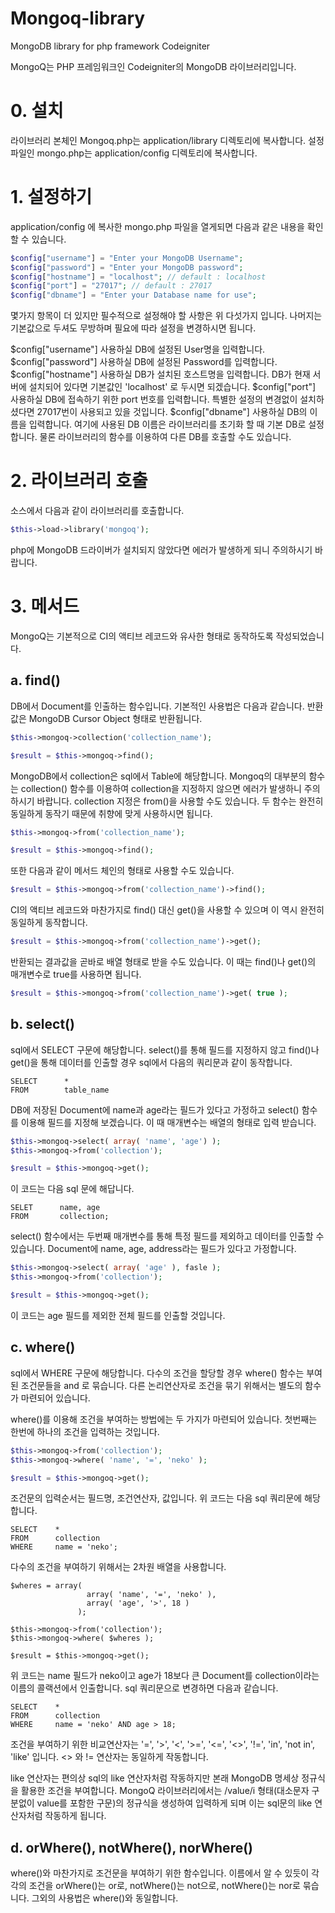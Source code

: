Mongoq-library
==============

MongoDB library for php framework Codeigniter

MongoQ는 PHP 프레임워크인 Codeigniter의 MongoDB 라이브러리입니다.

# 0. 설치
라이브러리 본체인 Mongoq.php는 application/library 디렉토리에 복사합니다.
설정파일인 mongo.php는 application/config 디렉토리에 복사합니다.

# 1. 설정하기
application/config 에 복사한 mongo.php 파일을 열게되면 다음과 같은 내용을 확인할 수 있습니다.

```php
$config["username"] = "Enter your MongoDB Username";
$config["password"] = "Enter your MongoDB password";
$config["hostname"] = "localhost"; // default : localhost
$config["port"] = "27017"; // default : 27017
$config["dbname"] = "Enter your Database name for use";
```

몇가지 항목이 더 있지만 필수적으로 설정해야 할 사항은 위 다섯가지 입니다.  나머지는 기본값으로 두셔도 무방하며 필요에 따라 설정을 변경하시면 됩니다.

$config["username"] 사용하실 DB에 설정된 User명을 입력합니다.
$config["password"] 사용하실 DB에 설정된 Password를 입력합니다.
$config["hostname"] 사용하실 DB가 설치된 호스트명을 입력합니다.  DB가 현재 서버에 설치되어 있다면 기본값인 'localhost' 로 두시면 되겠습니다.
$config["port"] 사용하실 DB에 접속하기 위한 port 번호를 입력합니다.  특별한 설정의 변경없이 설치하셨다면 27017번이 사용되고 있을 것입니다.
$config["dbname"] 사용하실 DB의 이름을 입력합니다.  여기에 사용된 DB 이름은 라이브러리를 초기화 할 때 기본 DB로 설정합니다.  물론 라이브러리의 함수를 이용하여 다른 DB를 호출할 수도 있습니다.

# 2. 라이브러리 호출
소스에서 다음과 같이 라이브러리를 호출합니다.

```php
$this->load->library('mongoq');
```

php에 MongoDB 드라이버가 설치되지 않았다면 에러가 발생하게 되니 주의하시기 바랍니다.

# 3. 메서드
MongoQ는 기본적으로 CI의 액티브 레코드와 유사한 형태로 동작하도록 작성되었습니다.

## a. find()
DB에서 Document를 인출하는 함수입니다.  기본적인 사용법은 다음과 같습니다. 반환값은 MongoDB Cursor Object 형태로 반환됩니다.

```php
$this->mongoq->collection('collection_name');

$result = $this->mongoq->find();
```

MongoDB에서 collection은 sql에서 Table에 해당합니다.  Mongoq의 대부분의 함수는 collection() 함수를 이용하여 collection을 지정하지 않으면 에러가 발생하니 주의하시기 바랍니다.  collection 지정은 from()을 사용할 수도 있습니다.  두 함수는 완전히 동일하게 동작기 때문에 취향에 맞게 사용하시면 됩니다.

```php
$this->mongoq->from('collection_name');

$result = $this->mongoq->find();
```

또한 다음과 같이 메서드 체인의 형태로 사용할 수도 있습니다.

```php
$result = $this->mongoq->from('collection_name')->find();
```

CI의 액티브 레코드와 마찬가지로 find() 대신 get()을 사용할 수 있으며 이 역시 완전히 동일하게 동작합니다.

```php
$result = $this->mongoq->from('collection_name')->get();
```

반환되는 결과값을 곧바로 배열 형태로 받을 수도 있습니다.  이 때는 find()나 get()의 매개변수로 true를 사용하면 됩니다.

```php
$result = $this->mongoq->from('collection_name')->get( true );
```

## b. select()
sql에서 SELECT 구문에 해당합니다.  select()를 통해 필드를 지정하지 않고 find()나 get()을 통해 데이터를 인출할 경우 sql에서 다음의 쿼리문과 같이 동작합니다.

```
SELECT      *
FROM        table_name
```

DB에 저장된 Document에 name과 age라는 필드가 있다고 가정하고 select() 함수를 이용해 필드를 지정해 보겠습니다.  이 때 매개변수는 배열의 형태로 입력 받습니다.

```php
$this->mongoq->select( array( 'name', 'age') );
$this->mongoq->from('collection');

$result = $this->mongoq->get();
```

이 코드는 다음 sql 문에 해답니다.
```
SELET      name, age
FROM       collection;
```

select() 함수에서는 두번째 매개변수를 통해 특정 필드를 제외하고 데이터를 인출할 수 있습니다.  Document에 name, age, address라는 필드가 있다고 가정합니다.

```php
$this->mongoq->select( array( 'age' ), fasle );
$this->mongoq->from('collection');

$result = $this->mongoq->get();
```
이 코드는 age 필드를 제외한 전체 필드를 인출할 것입니다.
 
## c. where()
sql에서 WHERE 구문에 해당합니다.  다수의 조건을 할당할 경우 where() 함수는 부여된 조건문들을 and 로 묶습니다.  다른 논리연산자로 조건을 묶기 위해서는 별도의 함수가 마련되어 있습니다.

where()를 이용해 조건을 부여하는 방법에는 두 가지가 마련되어 있습니다.  첫번째는 한번에 하나의 조건을 입력하는 것입니다.

```php
$this->mongoq->from('collection');
$this->mongoq->where( 'name', '=', 'neko' );

$result = $this->mongoq->get();
```
조건문의 입력순서는 필드명, 조건연산자, 값입니다.  위 코드는 다음 sql 쿼리문에 해당합니다.

```
SELECT    *
FROM      collection
WHERE     name = 'neko';
```

다수의 조건을 부여하기 위해서는 2차원 배열을 사용합니다.

```
$wheres = array(
                 array( 'name', '=', 'neko' ),
                 array( 'age', '>', 18 )
               );

$this->mongoq->from('collection');
$this->mongoq->where( $wheres );

$result = $this->mongoq->get();
```

위 코드는 name 필드가 neko이고 age가 18보다 큰 Document를 collection이라는 이름의 콜랙션에서 인출합니다.  sql 쿼리문으로 변경하면 다음과 같습니다.

```
SELECT    *
FROM      collection
WHERE     name = 'neko' AND age > 18;
```

조건을 부여하기 위한 비교연산자는 '=', '>', '<', '>=', '<=', '<>', '!=', 'in', 'not in', 'like' 입니다.  <> 와 != 연산자는 동일하게 작동합니다.  

like 연산자는 편의상 sql의 like 연산자처럼 작동하지만 본래 MongoDB 명세상 정규식을 활용한 조건을 부여합니다.  MongoQ 라이브러리에서는 /value/i 형태(대소문자 구분없이 value를 포함한 구문)의 정규식을 생성하여 입력하게 되며 이는 sql문의 like 연산자처럼 작동하게 됩니다.

## d. orWhere(), notWhere(), norWhere()
where()와 마찬가지로 조건문을 부여하기 위한 함수입니다.  이름에서 알 수 있듯이 각각의 조건을 orWhere()는 or로, notWhere()는 not으로, notWhere()는 nor로 묶습니다.  그외의 사용법은 where()와 동일합니다. 
